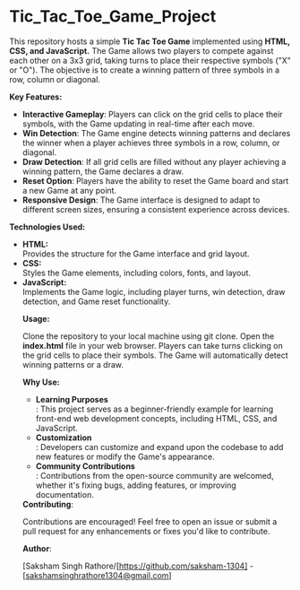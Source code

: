 # Tic_Tac_Toe_Game_Project
<p>This repository hosts a simple <b>Tic Tac Toe Game</b> implemented using <b>HTML, CSS, and JavaScript.</b> The Game allows two players to compete against each other on a 3x3 grid, taking turns to place their respective symbols ("X" or "O"). The objective is to create a winning pattern of three symbols in a row, column or diagonal.</p>
<p><b>Key Features:</b></p>
<ul>
<li><b>Interactive Gameplay</b>: Players can click on the grid cells to place their symbols, with the Game updating in real-time after each move.</li>

<li><b>Win Detection</b>: The Game engine detects winning patterns and declares the winner when a player achieves three symbols in a row, column, or diagonal.</li>

<li><b>Draw Detection</b>: If all grid cells are filled without any player achieving a winning pattern, the Game declares a draw.</li>

<li><b>Reset Option</b>: Players have the ability to reset the Game board and start a new Game at any point.</li>

<li><b>Responsive Design</b>: The Game interface is designed to adapt to different screen sizes, ensuring a consistent experience across devices.</li></ul>

<b>Technologies Used:</b>
<ul>
<li><b>HTML:</b></li> Provides the structure for the Game interface and grid layout.

<li><b>CSS:</b></li> Styles the Game elements, including colors, fonts, and layout.

<li><b>JavaScript:</b></li> Implements the Game logic, including player turns, win detection, draw detection, and Game reset functionality.

<b>Usage:</b>

Clone the repository to your local machine using git clone.
Open the <b>index.html</b> file in your web browser.
Players can take turns clicking on the grid cells to place their symbols.
The Game will automatically detect winning patterns or a draw.

<b>Why Use:</b>
<ul>
<li><b>Learning Purposes</b></li>: This project serves as a beginner-friendly example for learning front-end web development concepts, including HTML, CSS, and JavaScript.

<li><b>Customization</b></li>: Developers can customize and expand upon the codebase to add new features or modify the Game's appearance.

<li><b>Community Contributions</b></li>: Contributions from the open-source community are welcomed, whether it's fixing bugs, adding features, or improving documentation.
</ul>
<b>Contributing</b>:

Contributions are encouraged! Feel free to open an issue or submit a pull request for any enhancements or fixes you'd like to contribute.

<b>Author</b>:

[Saksham Singh Rathore/[https://github.com/saksham-1304] - [sakshamsinghrathore1304@gmail.com]





